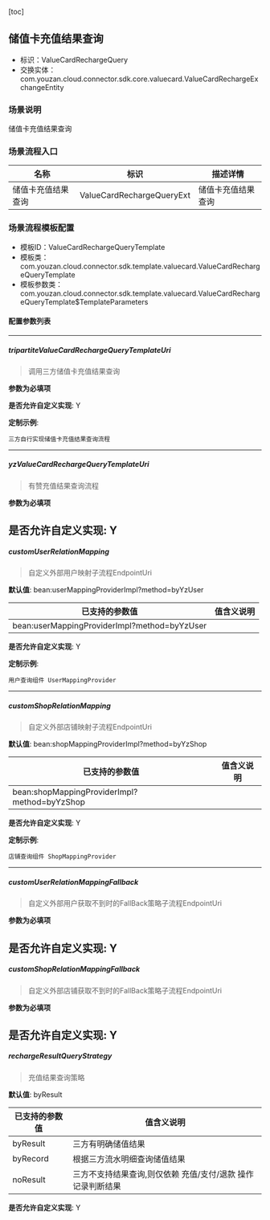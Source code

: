 [toc]

## 储值卡充值结果查询
- 标识：ValueCardRechargeQuery
- 交换实体：com.youzan.cloud.connector.sdk.core.valuecard.ValueCardRechargeExchangeEntity
### 场景说明
储值卡充值结果查询
### 场景流程入口

名称 | 标识 | 描述详情
---|---|---
储值卡充值结果查询 | ValueCardRechargeQueryExt | 储值卡充值结果查询

### 场景流程模板配置
- 模板ID：ValueCardRechargeQueryTemplate
- 模板类：com.youzan.cloud.connector.sdk.template.valuecard.ValueCardRechargeQueryTemplate
- 模板参数类：com.youzan.cloud.connector.sdk.template.valuecard.ValueCardRechargeQueryTemplate$TemplateParameters

#### 配置参数列表

---
##### tripartiteValueCardRechargeQueryTemplateUri
> 调用三方储值卡充值结果查询

**参数为必填项**


**是否允许自定义实现**: Y

**定制示例**:
```
三方自行实现储值卡充值结果查询流程
```
---
##### yzValueCardRechargeQueryTemplateUri
> 有赞充值结果查询流程

**参数为必填项**


**是否允许自定义实现**: Y
---
##### customUserRelationMapping
> 自定义外部用户映射子流程EndpointUri

**默认值**: bean:userMappingProviderImpl?method=byYzUser

已支持的参数值 | 值含义说明
---|---
bean:userMappingProviderImpl?method=byYzUser | 

**是否允许自定义实现**: Y

**定制示例**:
```
用户查询组件 UserMappingProvider
```
---
##### customShopRelationMapping
> 自定义外部店铺映射子流程EndpointUri

**默认值**: bean:shopMappingProviderImpl?method=byYzShop

已支持的参数值 | 值含义说明
---|---
bean:shopMappingProviderImpl?method=byYzShop | 

**是否允许自定义实现**: Y

**定制示例**:
```
店铺查询组件 ShopMappingProvider
```
---
##### customUserRelationMappingFallback
> 自定义外部用户获取不到时的FallBack策略子流程EndpointUri

**参数为必填项**


**是否允许自定义实现**: Y
---
##### customShopRelationMappingFallback
> 自定义外部店铺获取不到时的FallBack策略子流程EndpointUri

**参数为必填项**


**是否允许自定义实现**: Y
---
##### rechargeResultQueryStrategy
> 充值结果查询策略

**默认值**: byResult

已支持的参数值 | 值含义说明
---|---
byResult | 三方有明确储值结果
byRecord | 根据三方流水明细查询储值结果
noResult | 三方不支持结果查询,则仅依赖 充值/支付/退款 操作记录判断结果

**是否允许自定义实现**: Y

